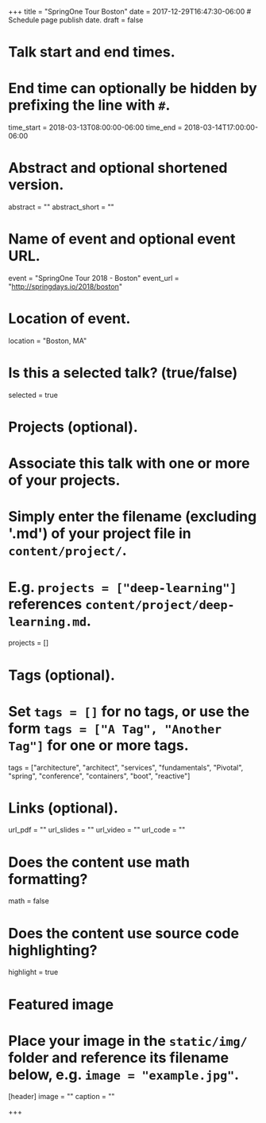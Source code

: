+++
title = "SpringOne Tour Boston"
date = 2017-12-29T16:47:30-06:00  # Schedule page publish date.
draft = false

# Talk start and end times.
#   End time can optionally be hidden by prefixing the line with `#`.
time_start = 2018-03-13T08:00:00-06:00
time_end = 2018-03-14T17:00:00-06:00

# Abstract and optional shortened version.
abstract = ""
abstract_short = ""

# Name of event and optional event URL.
event = "SpringOne Tour 2018 - Boston"
event_url = "http://springdays.io/2018/boston"

# Location of event.
location = "Boston, MA"

# Is this a selected talk? (true/false)
selected = true

# Projects (optional).
#   Associate this talk with one or more of your projects.
#   Simply enter the filename (excluding '.md') of your project file in `content/project/`.
#   E.g. `projects = ["deep-learning"]` references `content/project/deep-learning.md`.
projects = []

# Tags (optional).
#   Set `tags = []` for no tags, or use the form `tags = ["A Tag", "Another Tag"]` for one or more tags.
tags = ["architecture", "architect", "services", "fundamentals", "Pivotal", "spring", "conference", "containers", "boot", "reactive"]

# Links (optional).
url_pdf = ""
url_slides = ""
url_video = ""
url_code = ""

# Does the content use math formatting?
math = false

# Does the content use source code highlighting?
highlight = true

# Featured image
# Place your image in the `static/img/` folder and reference its filename below, e.g. `image = "example.jpg"`.
[header]
image = ""
caption = ""

+++
